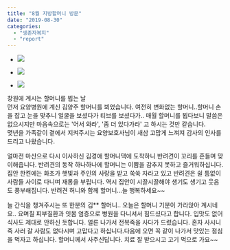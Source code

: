 ```yaml
---
title: "8월 지방할머니 방문"
date: "2019-08-30"
categories: 
  - "생존자복지"
  - "report"
---
```


- ![](https://r2.womenandwar.net/2019/08/김경애-할머니-4-1024x576.jpg)
    
- ![](https://r2.womenandwar.net/2019/08/김양주할머니1-1024x576.jpg)
    
- ![](https://r2.womenandwar.net/2019/11/할머니-1-1024x576-1024x576.jpg)
    

창원에 계시는 할머니를 뵙는 날  
먼저 요양병원에 계신 김양주 할머니를 뵈었습니다. 여전히 변화없는 할머니..할머니 손을 잡고 눈을 맞추니 얼굴을 보셨다가 티브를 보셨다가.. 매월 할머니를 뵙다보니 말씀은 없으시지만 마음속으로는 '어서 와라', '좀 더 있다가라' 고 하시는 것만 같습니다.  
몆년을 가족같이 곁에서 지켜주시는 요양보호사님이 새삼 고맙게 느껴져 감사의 인사를 드리고 나왔습니다.

얼마전 마산으로 다시 이사하신 김경애 할머니댁에 도착하니 반려견이 꼬리를 흔들며 맞이해줍니다. 반려견의 동작 하나하나에 할머니는 이쁨을 감추지 못하고 즐거워하십니다. 집안 한켠에는 화초가 햇빛과 주인의 사랑을 받고 쑥쑥 자라고 있고 반려견은 쉴 틈없이 사람들 사이로 다니며 재롱을 부립니다. 역시 집안이 시끌시끌해야 생기도 생기고 웃음도 풍부해집니다. 반려견 허니와 함께 할머니…늘 행복하세요~~

늘 간식을 챙겨주시는 또 한분의 김\*\* 할머니.. 오늘은 할머니 기분이 가라앉아 계시네요.. 요며칠 피부질환과 잇몸 염증으로 병원을 다니셔서 힘드셨다고 합니다. 입맛도 없어 식사도 제대로 안하신 듯합니다. 얼른 나가서 전복죽을 사다가 드렸습니다. 혼자 사시니 죽 사러 갈 사람도 없다시며 고맙다고 하십니다.다음에 오면 꼭 같이 나가서 맛있는 점심을 먹자고 하십니다. 할머니께서 사주신답니다. 치료 잘 받으시고 고기 먹으로 가요~~
